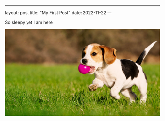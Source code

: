 ---
layout: post
title: "My First Post"
date: 2022-11-22
—


So sleepy yet I am here

![Beagle puppy](eukanuba-market-image-puppy-beagle.jpg) 
